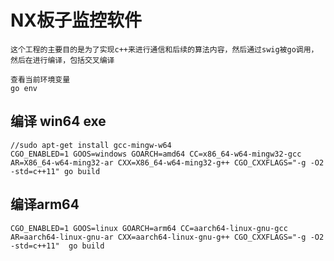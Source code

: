 # NX板子监控软件

    这个工程的主要目的是为了实现c++来进行通信和后续的算法内容，然后通过swig被go调用，然后在进行编译，包括交叉编译

    查看当前环境变量
    go env

## 编译 win64 exe

    //sudo apt-get install gcc-mingw-w64
    CGO_ENABLED=1 GOOS=windows GOARCH=amd64 CC=x86_64-w64-mingw32-gcc AR=X86_64-w64-ming32-ar CXX=X86_64-w64-ming32-g++ CGO_CXXFLAGS="-g -O2 -std=c++11" go build

## 编译arm64

    CGO_ENABLED=1 GOOS=linux GOARCH=arm64 CC=aarch64-linux-gnu-gcc AR=aarch64-linux-gnu-ar CXX=aarch64-linux-gnu-g++ CGO_CXXFLAGS="-g -O2 -std=c++11"  go build
